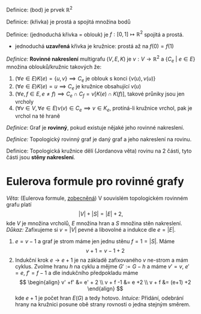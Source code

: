 Definice: (bod) je prvek $\mathbb{R}^2$

Definice: (křivka) je prostá a spojitá množina bodů

Definice: (jednoduchá křivka = oblouk) je $f:[0,1]↦\mathbb{R}^2$ spojitá a prostá.
- jednoduchá **uzavřená** křivka je kružnice: prostá až na $f(0)=f(1)$

*Definice:* **Rovinné nakreslení** multigrafu $(V,E,K)$ je $\nu: V \to \mathbb{R}^2$ a $\{ C_{e} \ | \ e \in E \}$ množina oblouků/kružnic takových že:
1. $(\forall e\in E)K(e) = \{ u,v \} \implies C_{e}$ je oblouk s konci $\{ \nu(u), \nu(u)\}$
2. $(\forall e\in E)K(e) = u \implies C_{e}$ je kružnice obsahující $\nu(u)$
3. $(\forall e,f\in E, e \neq f) \implies C_{e} \cap C_{f} = \nu[K(e) \cap K(f)]$, takové průniky jsou jen vrcholy
4. $(\forall v \in V,\forall e\in E)\nu(v) \in C_{e} \implies v \in K_{e}$, protíná-li kružnice vrchol, pak je vrchol na té hraně

*Definice*: Graf je **rovinný**, pokud existuje nějaké jeho rovinné nakreslení.

*Definice:* Topologický rovinný graf je daný graf a jeho nakreslení na rovinu.

Definice: Topologická kružnice dělí (Jordanova věta) rovinu na 2 části, tyto části jsou **stěny nakreslení**. 

# Eulerova formule pro rovinné grafy
*Věta:* (Eulerova formule, [zobecněná](mff_statnice/discrete_math/graph_theory/Kreslení%20grafů%20na%20plochách#Eulerova%20formule)) V souvislém topologickém rovinném grafu platí
$$
|V| + |S| = |E| + 2,
$$
kde $V$ je množina vrcholů, $E$ množina hran a $S$ množina stěn nakreslení. 
*Důkaz:* Zafixujeme si $v = |V|$ pevné a libovolné a indukce dle $e = |E|$.
1. $e = v-1$ a graf je strom máme jen jednu stěnu $f = 1 =|S|$. Máme$$
v+1 = v -1 +2
$$
2. Indukční krok $e \to e+1$ je na základě zafixovaného $v$ ne-strom a mám cyklus. Zvolme hranu $h$ na cyklu a mějme $G' := G-h$ a máme $v' = v$, $e' = e$, $f' = f-1$ a dle indukčního předpokladu máme$$
\begin{align}
v' +f' &= e' + 2 \\
v + f -1 &= e +2 \\
v + f &= (e+1) +2
\end{align}
$$
kde $e+1$ je počet hran $E(G)$ a tedy hotovo.
*Intuice:* Přidání, odebrání hrany na kružnici posune obě strany rovnosti o jedna stejným směrem.